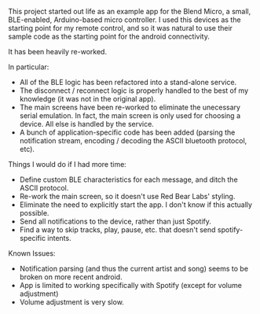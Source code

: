 This project started out life as an example app for the Blend Micro, a
small, BLE-enabled, Arduino-based micro controller. I used this
devices as the starting point for my remote control, and so it was
natural to use their sample code as the starting point for the android
connectivity.

It has been heavily re-worked.

In particular:

- All of the BLE logic has been refactored into a stand-alone service.
- The disconnect / reconnect logic is properly handled to the best of
  my knowledge (it was not in the original app).
- The main screens have been re-worked to eliminate the unecessary
  serial emulation. In fact, the main screen is only used for choosing
  a device. All else is handled by the service.
- A bunch of application-specific code has been added (parsing the
  notification stream, encoding / decoding the ASCII bluetooth
  protocol, etc).

Things I would do if I had more time:
- Define custom BLE characteristics for each message, and ditch the ASCII protocol.
- Re-work the main screen, so it doesn't use Red Bear Labs' styling.
- Eliminate the need to explicitly start the app. I don't know if this actually possible.
- Send all notifications to the device, rather than just Spotify.
- Find a way to skip tracks, play, pause, etc. that doesn't send spotify-specific intents.

Known Issues:
- Notification parsing (and thus the current artist and song) seems to be broken on more recent android.
- App is limited to working specifically with Spotify (except for volume adjustment)
- Volume adjustment is very slow.

